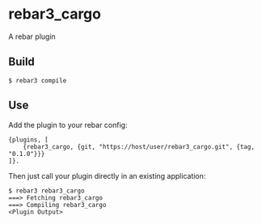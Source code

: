 rebar3_cargo
=====

A rebar plugin

Build
-----

    $ rebar3 compile

Use
---

Add the plugin to your rebar config:

    {plugins, [
        {rebar3_cargo, {git, "https://host/user/rebar3_cargo.git", {tag, "0.1.0"}}}
    ]}.

Then just call your plugin directly in an existing application:


    $ rebar3 rebar3_cargo
    ===> Fetching rebar3_cargo
    ===> Compiling rebar3_cargo
    <Plugin Output>
